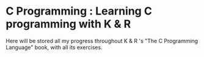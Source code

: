 # C Programming : Learning C programming with K &amp; R

Here will be stored all my progress throughout K & R 's "The C Programming Language" book, with all its exercises.

